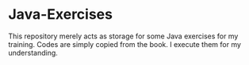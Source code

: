 # Java-Exercises
This repository merely acts as storage for some Java exercises for my training. Codes are simply copied from the book. I execute them for my understanding.
